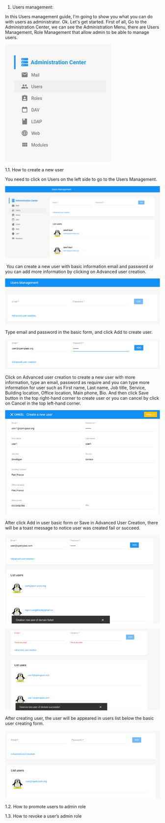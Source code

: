 1. Users management:

 In this Users management guide, I'm going to show you what you can do with users as administrator. Ok. Let's get started.
 First of all, Go to the Administration Center, we can see the Administration Menu, there are Users Management, Role           Management that allow admin to be able to manage users.
 
  ![Administration menu](images/administrationMenu.png)

 1.1. How to create a new user
 
  You need to click on Users on the left side to go to the Users Management.
 
   ![Users](images/users.png)
 
  You can create a new user with basic information email and password or you can add more information by clicking on Advanced   user creation.
  
   ![Create user form](images/createUserForm.png)
  
  Type email and password in the basic form, and click Add to create user.
   
   ![basic form](images/basicForm.png)
  
  Click on Advanced user creation to create a new user with more information, type an email, password as require and you can   type more information for user such as First name, Last name, Job title, Service, Building location, Office location, Main   phone, Bio. And then click Save button in the top right-hand corner to create user or you can cancel by click on Cancel in   the top left-hand corner.
  
   ![advanced form](images/advancedForm.png)
  
  After click Add in user basic form or Save in Advanced User Creation, there will be a toast message to notice user was       created fail or succeed.
  
   ![toast message](images/createUserFailed.png)
   
   ![toast message](images/createUserSucceed.png)
  
  After creating user, the user will be appeared in users list below the basic user creating form.
   
   ![list user](images/listUser.png)

 1.2. How to promote users to admin role
 
 1.3. How to revoke a user’s admin role

